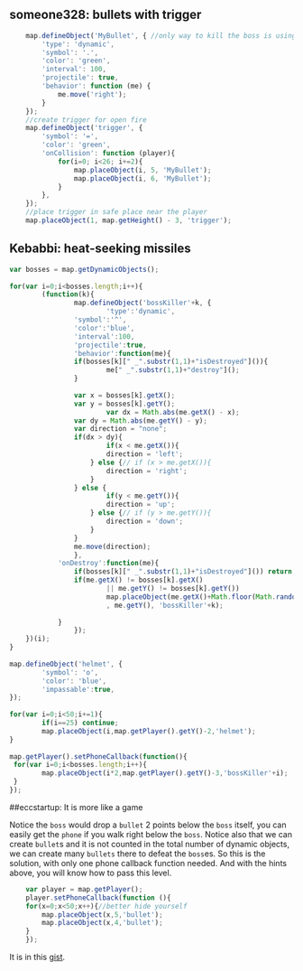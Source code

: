 ## someone328: bullets with trigger

```javascript
	map.defineObject('MyBullet', { //only way to kill the boss is using "projectile" object
        'type': 'dynamic',
        'symbol': '.',
        'color': 'green',
        'interval': 100,
		'projectile': true,
        'behavior': function (me) {
            me.move('right');
        }
    });
	//create trigger for open fire
	map.defineObject('trigger', {
        'symbol': '=',
        'color': 'green',
		'onCollision': function (player){
        	for(i=0; i<26; i+=2){
				map.placeObject(i, 5, 'MyBullet');
				map.placeObject(i, 6, 'MyBullet');
            }
		},
    });
	//place trigger in safe place near the player
	map.placeObject(1, map.getHeight() - 3, 'trigger');
```

## Kebabbi: heat-seeking missiles

```javascript
var bosses = map.getDynamicObjects();
 
for(var i=0;i<bosses.length;i++){
        (function(k){
                map.defineObject('bossKiller'+k, {
                        'type':'dynamic',
                'symbol':'^',
                'color':'blue',
                'interval':100,
                'projectile':true,
                'behavior':function(me){
                if(bosses[k][" _".substr(1,1)+"isDestroyed"]()){
                        me[" _".substr(1,1)+"destroy"]();
                }
               
                var x = bosses[k].getX();
                var y = bosses[k].getY();
                        var dx = Math.abs(me.getX() - x);
                var dy = Math.abs(me.getY() - y);
                var direction = "none";
                if(dx > dy){
                        if(x < me.getX()){
                        direction = 'left';
                    } else {// if (x > me.getX()){
                        direction = 'right';
                    }
                } else {
                        if(y < me.getY()){
                        direction = 'up';
                    } else {// if (y > me.getY()){
                        direction = 'down';
                    }
                }
                me.move(direction);
                },
            'onDestroy':function(me){
                if(bosses[k][" _".substr(1,1)+"isDestroyed"]()) return;
                if(me.getX() != bosses[k].getX()
                        || me.getY() != bosses[k].getY())
                        map.placeObject(me.getX()+Math.floor(Math.random()*2-1)
                        , me.getY(), 'bossKiller'+k);
               
            }
                });
    })(i);
}
 
map.defineObject('helmet', {
        'symbol': 'o',
        'color': 'blue',
        'impassable':true,
});
 
for(var i=0;i<50;i+=1){
        if(i==25) continue;
        map.placeObject(i,map.getPlayer().getY()-2,'helmet');
}
 
map.getPlayer().setPhoneCallback(function(){
 for(var i=0;i<bosses.length;i++){
        map.placeObject(i*2,map.getPlayer().getY()-3,'bossKiller'+i);
 }
});
```


##eccstartup: It is more like a game

Notice the `boss` would drop a `bullet` 2 points below the `boss` itself, you can easily get the `phone` if you walk right below the `boss`. Notice also that we can create `bullet`s and it is not counted in the total number of dynamic objects, we can create many `bullets` there to defeat the `boss`es. So this is the solution, with only one phone callback function needed. And with the hints above, you will know how to pass this level.

```javascript
    var player = map.getPlayer();
    player.setPhoneCallback(function (){
    for(x=0;x<50;x++){//better hide yourself
        map.placeObject(x,5,'bullet');
        map.placeObject(x,4,'bullet');
    }
    });
```

It is in this [gist](https://gist.github.com/eccstartup/11201050).
